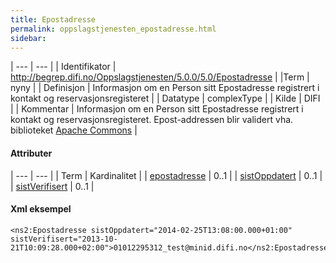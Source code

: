 ```yaml
---
title: Epostadresse  
permalink: oppslagstjenesten_epostadresse.html
sidebar:
---
```


| --- | --- |
| Identifikator  | http://begrep.difi.no/Oppslagstjenesten/5.0.0/5.0/Epostadresse |
|Term | nyny |
| Definisjon  | Informasjon om en Person sitt Epostadresse registrert i kontakt og reservasjonsregisteret |
| Datatype  | complexType |
| Kilde | DIFI |
| Kommentar  |
    Informasjon om en Person sitt Epostadresse registrert i kontakt og
    reservasjonsregisteret. Epost-addressen blir validert vha.
    biblioteket [Apache
    Commons](http://commons.apache.org/proper/commons-validator/) |

#### Attributer

| --- | --- |
| Term | Kardinalitet |
| [epostadresse](../felles/epostadresse.md)     | 0..1 |
| [sistOppdatert](../felles/sistoppdatert.md)   | 0..1 |
| [sistVerifisert](../felles/sistverifisert.md) | 0..1 |
 



#### Xml eksempel

```
<ns2:Epostadresse sistOppdatert="2014-02-25T13:08:00.000+01:00" sistVerifisert="2013-10-21T10:09:28.000+02:00">01012295312_test@minid.difi.no</ns2:Epostadresse>
```
